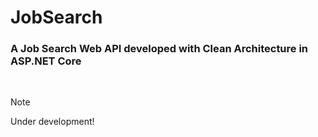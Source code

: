 ﻿# JobSearch
### A Job Search Web API developed with Clean Architecture in ASP.NET Core

<br>

> [!Note]
> Under development!